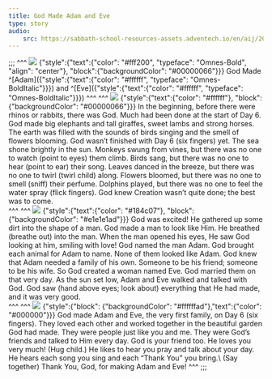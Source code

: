 ```yaml
---
title: God Made Adam and Eve
type: story
audio:
    src: https://sabbath-school-resources-assets.adventech.io/en/aij/2025-01-bg/assets/ABSG-2025-01-BG-11.mp3
---
```


;;;
^^^
![](https://sabbath-school-resources-assets.adventech.io/en/aij/2025-01-bg/assets/11-00.png)
{"style":{"text":{"color": "#fff200", "typeface": "Omnes-Bold", "align": "center"}, "block":{"backgroundColor": "#00000066"}}}
God Made\
^[Adam]({"style":{"text":{"color": "#ffffff", "typeface": "Omnes-BoldItalic"}}}) and ^[Eve]({"style":{"text":{"color": "#ffffff", "typeface": "Omnes-BoldItalic"}}}) 
^^^
^^^
![](https://sabbath-school-resources-assets.adventech.io/en/aij/2025-01-bg/assets/11-01.png)
{"style":{"text":{"color": "#ffffff"}, "block":{"backgroundColor": "#00000066"}}}
In the beginning, before there were rhinos or rabbits, there was God. Much had been done at the start of Day 6. God made big elephants and tall giraffes, sweet lambs and strong horses. The earth was filled with the sounds of birds singing and the smell of flowers blooming. God wasn’t finished with Day 6 (six fingers) yet. The sea shone brightly in the sun. Monkeys swung from vines, but there was no one to watch (point to eyes) them climb. Birds sang, but there was no one to hear (point to ear) their song. Leaves danced in the breeze, but there was no one to twirl (twirl child) along. Flowers bloomed, but there was no one to smell (sniff) their perfume. Dolphins played, but there was no one to feel the water spray (flick fingers). God knew Creation wasn’t quite done; the best was to come.   
^^^
^^^
![](https://sabbath-school-resources-assets.adventech.io/en/aij/2025-01-bg/assets/11-02.png)
{"style":{"text":{"color": "#184c07"}, "block":{"backgroundColor": "#e1e1e1ad"}}}
God was excited! He gathered up some dirt into the shape of a man. God made a man to look like Him. He breathed (breathe out) into the man. When the man opened his eyes, He saw God looking at him, smiling with love! God named the man Adam. God brought each animal for Adam to name. None of them looked like Adam. God knew that Adam needed a family of his own. Someone to be his friend; someone to be his wife. So God created a woman named Eve. God married them on that very day. As the sun set low, Adam and Eve walked and talked with God. God saw (hand above eyes; look about) everything that He had made, and it was very good.  
^^^
^^^
![](https://sabbath-school-resources-assets.adventech.io/en/aij/2025-01-bg/assets/11-03.png)
{"style":{"block": {"backgroundColor": "#ffffffad"},"text":{"color": "#000000"}}}
God made Adam and Eve, the very first family, on Day 6 (six fingers). They loved each other and worked together in the beautiful garden God had made. They were people just like you and me. They were God’s friends and talked to Him every day. God is your friend too. He loves you very much! (Hug child.) He likes to hear you pray and talk about your day. He hears each song you sing and each “Thank You” you bring.\ 
(Say together) Thank You, God, for making Adam and Eve!
^^^
;;;